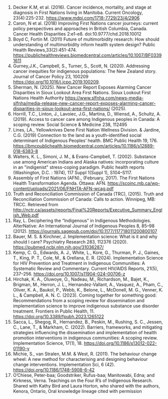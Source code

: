 1.	Decker K.M, et al. (2016). Cancer incidence, mortality, and stage at diagnosis in First Nations living in Manitoba. Current Oncology, 23(4):225-232. https://www.mdpi.com/1718-7729/23/4/2906
2.	 Caron, N et al. (2018) Improving First Nations cancer journeys: current policy perspectives and approaches in British Columbia, Canada. Cancer Health Disparities 2:e1-e8. doi:10.9777/chd.2018.10012
3.	Boyd C, Fortin M. (2011) Future of multimorbidity research: How should understanding of multimorbidity inform health system design? Public Health Reviews,33(2):451-474. https://publichealthreviews.biomedcentral.com/articles/10.1007/BF03391611
4.	Gurney,J.K.,  Campbell, S., Turner, S., Scott, N. (2020). Addressing cancer inequities for indigenous populations: The New Zealand story. Journal of Cancer Policy 23, 100209 https://doi.org/10.1016/j.jcpo.2019.100209.
5.	Sherman, N. (2025). New Cancer Report Exposes Alarming Cancer Disparities in Sioux Lookout Area First Nations. Sioux Lookout First Nations Health Authority https://www.slfnha.com/news-media-slfnha/media-release-new-cancer-report-exposes-alarming-cancer-disparities-in-sioux-lookout-area-first-nations/ (2025).
6.	Horrill, T.C.,  Linton, J.,  Lavoiec, J.G., Martina, D., Wiensd, A., Schultz, A. (2019). Access to cancer care among Indigenous peoples in Canada: A scoping review. Social Science & Medicine 238, 112495
7.	Lines, LA., Yellowknives Dene First Nation Wellness Division. & Jardine, C.G. (2019) Connection to the land as a youth-identified social determinant of Indigenous Peoples’ health. BMC Public Health 19, 176. https://bmcpublichealth.biomedcentral.com/articles/10.1186/s12889-018-6383-8
8.	Walters, K. L., Simoni, J. M., & Evans-Campbell, T. (2002). Substance use among American Indians and Alaska natives: incorporating culture in an "indigenist" stress-coping paradigm. Public health reports (Washington, D.C. : 1974), 117 Suppl 1(Suppl 1), S104–S117.
9.	Assembly of First Nations (AFN)., (February, 2017). The First Nations Health Transformation Agenda. Ottawa: AFN. https://scoinc.mb.ca/wp-content/uploads/2021/06/FNHTA-AFN-wcag.pdf
10.	 Truth and Reconciliation Commission of Canada (TRC), (2015). Truth and Reconciliation Commission of Canada: Calls to action. Winnipeg, MB: TRCC. Retrieved from http://nctr.ca/assets/reports/Final%20Reports/Executive_Summary_English_Web.pdf
11.	Ray, L. Deciphering the “Indigenous” in Indigenous Methodologies. AlterNative: An International Journal of Indigenous Peoples 8, 85–98 (2012). https://journals.sagepub.com/doi/10.1177/117718011200800107
12.	 Bauer, M. S. & Kirchner, J. Implementation science: What is it and why should I care? Psychiatry Research 283, 112376 (2020). https://pubmed.ncbi.nlm.nih.gov/31036287/
13.	 Kemp, C. G., Edwards, A. J., White, L., Kore, G., Thurman, P. J., Gaines, T., King, P. T., Cole, M., & Orellana, E. R. (2024). Implementation Science for HIV Prevention and Treatment in Indigenous Communities: A Systematic Review and Commentary. Current HIV/AIDS Reports, 21(5), 237–256. https://doi.org/10.1007/s11904-024-00706-z
14.	Hirchak, K. A., Oluwoye, O., Nadeau, M., Richardson, M., Bajet, K., Brigman, M., Herron, J. L., Hernandez-Vallant, A., Vasquez, A., Pham, C., Oliver, K. A., Baukol, P., Webb, K., Belone, L., McDonell, M. G., Venner, K. L., & Campbell, A. N. C. (2023). Coming together for something good: Recommendations from a scoping review for dissemination and implementation science to improve indigenous substance use disorder treatment. Frontiers in Public Health, 11. https://doi.org/10.3389/fpubh.2023.1265122
15.	Sacca, L., Shegog, R., Hernandez, B., Peskin, M., Rushing, S. C., Jessen, C., Lane, T., & Markham, C. (2022). Barriers, frameworks, and mitigating strategies influencing the dissemination and implementation of health promotion interventions in indigenous communities: A scoping review. Implementation Science, 17(1), 18. https://doi.org/10.1186/s13012-022-01190-y
16.	Michie, S., van Stralen, M.M. & West, R. (2011). The behaviour change wheel: A new method for characterising and designing behaviour change interventions. Implementation Sci, 6 (42). https://doi.org/10.1186/1748-5908-6-42
17.	O’Chiese, Peter-baa; Goodstriker, Rufus-baa; Manitowabi, Edna; and Kirkness, Verna. Teachings on the Four R’s of Indigenous Research. Shared with Kathy Bird and Laura Horton, who shared with the authors, Kenora, Ontario, Oral knowledge lineage cited with permission










